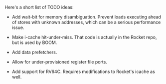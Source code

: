 Here's a short list of TODO ideas:

   * Add wait-bit for memory disambiguation. Prevent loads executing ahead of
      stores with unknown addresses, which can be a serious performance issue.
   
   * Make i-cache hit-under-miss. That code is actually in the Rocket repo, but
      is used by BOOM.

   * Add data prefetchers.

   * Allow for under-provisioned register file ports.

   * Add support for RV64C. Requires modifications to Rocket's icache as well.

